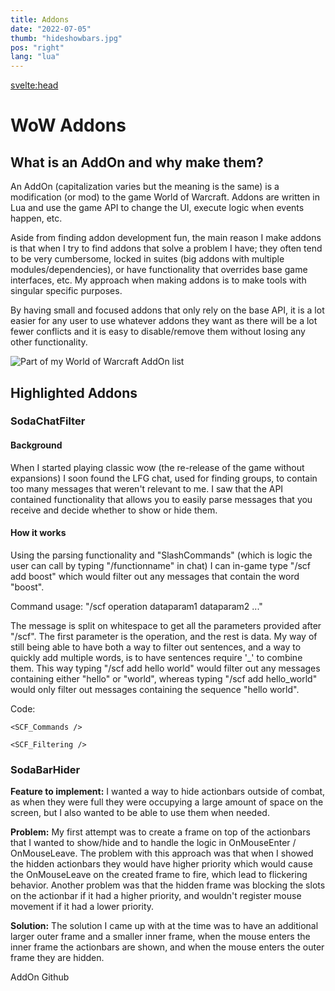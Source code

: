 ```yaml
---
title: Addons
date: "2022-07-05"
thumb: "hideshowbars.jpg"
pos: "right"
lang: "lua"
---
```


<script>
    import MDVideo from "$components/MDVideo.svelte"
    import Collapse from "$components/Collapse.svelte";
    import ButtonLink from "$components/ButtonLink.svelte";
    import SectionComponent from "$components/SectionComponent.svelte"
    import SCF_Filtering from "$snippets/chatfilter_filtering.md"
    import SCF_Commands from "$snippets/chatfilter_commands.md"
    import SBH_BarHider from "$snippets/barhider.md"
</script>

<svelte:head>
<title>DavidB | AddOns</title>
</svelte:head>

<!-- <Button href="/">
</Button> -->
<SectionComponent>

# WoW Addons

## What is an AddOn and why make them?
An AddOn (capitalization varies but the meaning is the same) is a modification (or mod) to the game World of Warcraft. Addons are written in Lua and use the game API to change the UI, execute logic when events happen, etc.  

Aside from finding addon development fun, the main reason I make addons is that when I try to find addons that solve a problem I have; they often tend to be very cumbersome, locked in suites (big addons with multiple modules/dependencies), or have functionality that overrides base game interfaces, etc. My approach when making addons is to make tools with singular specific purposes.

By having small and focused addons that only rely on the base API, it is a lot easier for any user to use whatever addons they want as there will be a lot fewer conflicts and it is easy to disable/remove them without losing any other functionality.  

![Part of my World of Warcraft AddOn list ](/projectmedia/addons/addon_list.jpg "Part of my current AddOn list")

## Highlighted Addons


### SodaChatFilter

#### Background
When I started playing classic wow (the re-release of the game without expansions) I soon found the LFG chat, used for finding groups, to contain too many messages that weren't relevant to me. I saw that the API contained functionality that allows you to easily parse messages that you receive and decide whether to show or hide them. 


#### How it works
Using the parsing functionality and "SlashCommands" (which is logic the user can call by typing "/functionname" in chat) I can in-game type "/scf add boost" which would filter out any messages that contain the word "boost".

Command usage: "/scf operation dataparam1 dataparam2 ..."


The message is split on whitespace to get all the parameters provided after "/scf". The first parameter is the operation, and the rest is data. My way of still being able to have both a way to filter out sentences, and a way to quickly add multiple words, is to have sentences require '_' to combine them. This way typing "/scf add hello world" would filter out any messages containing either "hello" or "world", whereas typing "/scf add hello_world" would only filter out messages containing the sequence "hello world".


Code:
<Collapse title="Filter Commands Parsing">

    <SCF_Commands />
</Collapse>

<Collapse title="Filtering Behavior">

    <SCF_Filtering />
</Collapse>


<MDVideo width="1280" height="720" src="/projectmedia/addons/chatfilter.mp4" alt="video shows messages in wow chat appearing, chat filters getting added and then messages filtered appearing in yellow"/>



### SodaBarHider

**Feature to implement:** I wanted a way to hide actionbars outside of combat, as when they were full they were occupying a large amount of space on the screen, but I also wanted to be able to use them when needed.


**Problem:** My first attempt was to create a frame on top of the actionbars that I wanted to show/hide and to handle the logic in OnMouseEnter / OnMouseLeave. The problem with this approach was that when I showed the hidden actionbars they would have higher priority which would cause the OnMouseLeave on the created frame to fire, which lead to flickering behavior. Another problem was that the hidden frame was blocking the slots on the actionbar if it had a higher priority, and wouldn't register mouse movement if it had a lower priority.



**Solution:** The solution I came up with at the time was to have an additional larger outer frame and a smaller inner frame, when the mouse enters the inner frame the actionbars are shown, and when the mouse enters the outer frame they are hidden.

<Collapse title="Bar Hiding Behavior">
    <SBH_BarHider />
</Collapse>



<MDVideo width="1280" height="720" src="/projectmedia/addons/showhidebars.mp4" alt="a video showing the actionbars in wow overlaid with green rectangles, the actionbars disappearing and reappearing when the mouse enters the outer and inner rectangles"/>



<ButtonLink href="https://github.com/orgs/SodaAddons/repositories">
    AddOn Github
</ButtonLink>
</SectionComponent>
